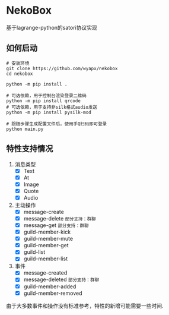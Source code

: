 # NekoBox  

基于lagrange-python的satori协议实现


## 如何启动

```shell
# 安装环境
git clone https://github.com/wyapx/nekobox
cd nekobox

python -m pip install .

# 可选依赖，用于控制台渲染登录二维码
python -m pip install qrcode
# 可选依赖，用于支持非silk格式audio发送
python -m pip install pysilk-mod

# 跟随步骤生成配置文件后，使用手Q扫码即可登录
python main.py
```

## 特性支持情况

1. 消息类型  
   - [x] Text
   - [x] At
   - [x] Image
   - [x] Quote
   - [x] Audio

2. 主动操作
   - [x] message-create
   - [x] message-delete `部分支持：群聊`
   - [x] message-get `部分支持：群聊`
   - [x] guild-member-kick
   - [x] guild-member-mute
   - [x] guild-member-get
   - [x] guild-list
   - [x] guild-member-list

3. 事件
   - [x] message-created
   - [x] message-deleted  `部分支持：群聊`
   - [x] guild-member-added
   - [x] guild-member-removed

由于大多数事件和操作没有标准参考，特性的新增可能需要一些时间.
